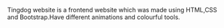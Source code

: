 Tingdog website is a frontend website which was made using HTML,CSS and Bootstrap.Have different animations and colourful tools.
